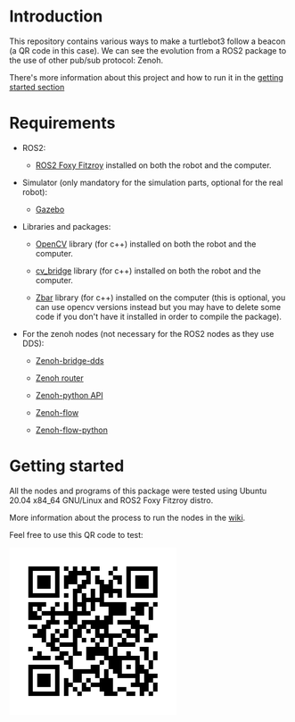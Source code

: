 # Introduction

This repository contains various ways to make a turtlebot3 follow a beacon (a QR code in this case).
We can see the evolution from a ROS2 package to the use of other pub/sub protocol: Zenoh.

There's more information about this project and how to run it in the [getting started section](#getting-started)

# Requirements

 * ROS2:

     - [ROS2 Foxy Fitzroy](https://docs.ros.org/en/foxy/Installation.html) installed on both the robot and the computer.

 * Simulator (only mandatory for the simulation parts, optional for the real robot):

     - [Gazebo](https://classic.gazebosim.org/tutorials?tut=install_ubuntu)

 * Libraries and packages:

     - [OpenCV](https://docs.opencv.org/4.x/d7/d9f/tutorial_linux_install.html) library (for c++) installed on both the robot and the computer.

     - [cv_bridge](https://github.com/ros-perception/vision_opencv/blob/foxy/cv_bridge/README.md#installation) library (for c++) installed on both the robot and the computer.

     - [Zbar](https://zbar.sourceforge.net/download.html) library (for c++) installed on the computer (this is optional, you can use opencv versions instead but you may have to delete some code if you don't have it installed in order to compile the package).

 * For the zenoh nodes (not necessary for the ROS2 nodes as they use DDS):

     - [Zenoh-bridge-dds](https://github.com/eclipse-zenoh/zenoh-plugin-dds#readme)

     - [Zenoh router](https://zenoh.io/docs/getting-started/installation/)

     - [Zenoh-python API](https://github.com/eclipse-zenoh/zenoh-python#readme)

     - [Zenoh-flow](https://github.com/eclipse-zenoh/zenoh-flow#readme)

     - [Zenoh-flow-python](https://github.com/eclipse-zenoh/zenoh-flow-python#readme)

# Getting started

All the nodes and programs of this package were tested using Ubuntu 20.04 x84_64 GNU/Linux and ROS2 Foxy Fitzroy distro.

More information about the process to run the nodes in the [wiki](https://github.com/USanz/follow_beacon/wiki).

Feel free to use this QR code to test:

![QR code](./qr_code.png)
